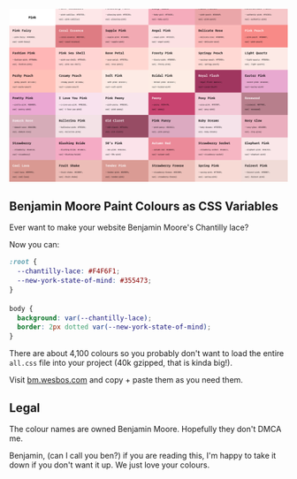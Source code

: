 ![](./gorg.png)

## Benjamin Moore Paint Colours as CSS Variables

Ever want to make your website Benjamin Moore's Chantilly lace?

Now you can:

```css
:root {
  --chantilly-lace: #F4F6F1;
  --new-york-state-of-mind: #355473;
}

body {
  background: var(--chantilly-lace);
  border: 2px dotted var(--new-york-state-of-mind);
}
```

There are about 4,100 colours so you probably don't want to load the entire `all.css` file into your project (40k gzipped, that is kinda big!).

Visit [bm.wesbos.com](https://bm.wesbos.com) and copy + paste them as you need them.


## Legal

The colour names are owned Benjamin Moore. Hopefully they don't DMCA me.

Benjamin, (can I call you ben?) if you are reading this, I'm happy to take it down if you don't want it up. We just love your colours.

